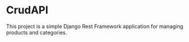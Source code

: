 # CrudAPI

This project is a simple Django Rest Framework application for managing products and categories.
